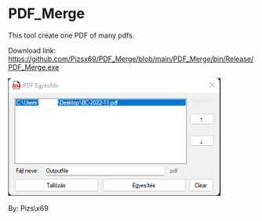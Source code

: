 # PDF_Merge
This tool  create one PDF of many pdfs.

Download link:  https://github.com/Pizsx69/PDF_Merge/blob/main/PDF_Merge/bin/Release/PDF_Merge.exe

![alt text](https://github.com/Pizsx69/PDF_Merge/blob/main/Screenshot.png?raw=true)

By: Pizs\x69



